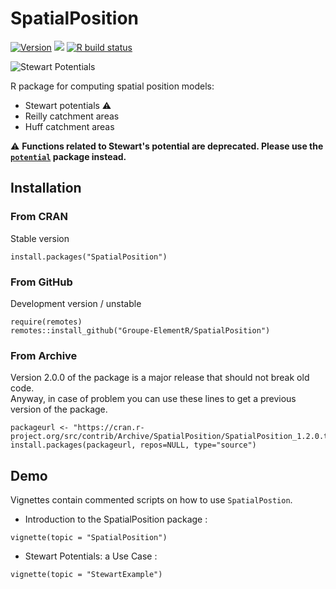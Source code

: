 # SpatialPosition

[![Version](http://www.r-pkg.org/badges/version/SpatialPosition)](https://CRAN.R-project.org/package=SpatialPosition)
![](http://cranlogs.r-pkg.org/badges/SpatialPosition?color=brightgreen)
[![R build status](https://github.com/Groupe-ElementR/SpatialPosition/workflows/R-CMD-check/badge.svg)](https://github.com/Groupe-ElementR/SpatialPosition/actions)


![Stewart Potentials ](http://rgeomatic.hypotheses.org/files/2015/12/potentials.png)

R package for computing spatial position models:  

* Stewart potentials :warning: 
* Reilly catchment areas
* Huff catchment areas

:warning: **Functions related to Stewart's potential are deprecated. Please use the [`potential`](http://riatelab.github.io/potential/) package instead.**


## Installation
### From CRAN
Stable version
```{r}
install.packages("SpatialPosition")
```

### From GitHub
Development version / unstable
```{r}
require(remotes)
remotes::install_github("Groupe-ElementR/SpatialPosition")
```

### From Archive
Version 2.0.0 of the package is a major release that should not break old code.  
Anyway, in case of problem you can use these lines to get a previous version of the package. 
```{r}
packageurl <- "https://cran.r-project.org/src/contrib/Archive/SpatialPosition/SpatialPosition_1.2.0.tar.gz"
install.packages(packageurl, repos=NULL, type="source")
```

## Demo
Vignettes contain commented scripts on how to use `SpatialPostion`.

* Introduction to the SpatialPosition package :
```{r}
vignette(topic = "SpatialPosition")
```

* Stewart Potentials: a Use Case :
```{r}
vignette(topic = "StewartExample")
```
